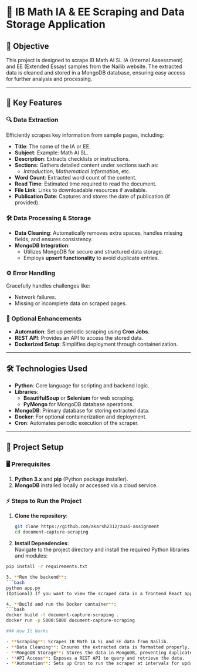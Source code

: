 # 🧮 IB Math IA & EE Scraping and Data Storage Application  

## 🎯 Objective  
This project is designed to scrape IB Math AI SL IA (Internal Assessment) and EE (Extended Essay) samples from the Nailib website. The extracted data is cleaned and stored in a MongoDB database, ensuring easy access for further analysis and processing.  

---

## 🚀 Key Features  

### 🔍 Data Extraction  
Efficiently scrapes key information from sample pages, including:  
- **Title**: The name of the IA or EE.  
- **Subject**: Example: Math AI SL.  
- **Description**: Extracts checklists or instructions.  
- **Sections**: Gathers detailed content under sections such as:  
  - *Introduction*, *Mathematical Information*, etc.  
- **Word Count**: Extracted word count of the content.  
- **Read Time**: Estimated time required to read the document.  
- **File Link**: Links to downloadable resources if available.  
- **Publication Date**: Captures and stores the date of publication (if provided).  

### 🛠️ Data Processing & Storage  
- **Data Cleaning**: Automatically removes extra spaces, handles missing fields, and ensures consistency.  
- **MongoDB Integration**:  
  - Utilizes MongoDB for secure and structured data storage.  
  - Employs **upsert functionality** to avoid duplicate entries.  

### ⚙️ Error Handling  
Gracefully handles challenges like:  
- Network failures.  
- Missing or incomplete data on scraped pages.  

### 🌟 Optional Enhancements  
- **Automation**: Set up periodic scraping using **Cron Jobs**.  
- **REST API**: Provides an API to access the stored data.  
- **Dockerized Setup**: Simplifies deployment through containerization.  

---

## 🛠️ Technologies Used  

- **Python**: Core language for scripting and backend logic.  
- **Libraries**:  
  - **BeautifulSoup** or **Selenium** for web scraping.  
  - **PyMongo** for MongoDB database operations.  
- **MongoDB**: Primary database for storing extracted data.  
- **Docker**: For optional containerization and deployment.  
- **Cron**: Automates periodic execution of the scraper.  

---

## 📜 Project Setup  

### 🖥️ Prerequisites  
1. **Python 3.x** and **pip** (Python package installer).  
2. **MongoDB** installed locally or accessed via a cloud service.  

### ⚡ Steps to Run the Project  

1. **Clone the repository**:  
   ```bash  
   git clone https://github.com/akarsh2312/zuai-assignment  
   cd document-capture-scraping  


2. **Install Dependencies**:  
Navigate to the project directory and install the required Python libraries and modules:  
```bash  
pip install -r requirements.txt  

3. **Run the backend**:
```bash 
python app.py
(Optional) If you want to view the scraped data in a frontend React app:

4. **Build and run the Docker container**:
```bash 
docker build -t document-capture-scraping .
docker run -p 5000:5000 document-capture-scraping

### How It Works

- **Scraping**: Scrapes IB Math IA SL and EE data from Nailib.
- **Data Cleaning**: Ensures the extracted data is formatted properly.
- **MongoDB Storage**: Stores the data in MongoDB, preventing duplicates.
- **API Access**: Exposes a REST API to query and retrieve the data.
- **Automation**: Sets up Cron to run the scraper at intervals for updated data.